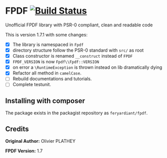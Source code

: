 # FPDF [![Build Status](https://travis-ci.org/feryardiant/fpdf.svg?branch=master)](https://travis-ci.org/feryardiant/fpdf)

Unofficial FPDF library with PSR-0 compliant, clean and readable code

This is version 1.7.1 with some changes:

* [x] The library is namespaced in `Fpdf`
* [x] directory structure follow the PSR-0 standard with `src/` as root
* [x] Class constructor is renamed `__construct` instead of `FPDF`
* [x] `FPDF_VERSION` is now `Fpdf\\Fpdf::VERSION`
* [x] on error a `\RuntimeException` is thrown instead on lib dramatically dying
* [x] Refactor all method in `camelCase`.
* [ ] Rebuild documentations and tutorials.
* [ ] Complete testunit.

## Installing with composer

The package exists in the packagist repository as `feryardiant/fpdf`.

## Credits

**Original Author:** Olivier PLATHEY

**FPDF Version:** 1.7


